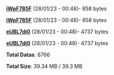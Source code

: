 [**iWpF785F**](/data/iWpF785F.txt) (28/01/23 - 00:48)- 858 bytes

[**iWpF785F**](/data/iWpF785F.txt) (28/01/23 - 00:48)- 858 bytes

[**eUBL7di0**](/data/eUBL7di0.txt) (28/01/23 - 00:48)- 4737 bytes

[**eUBL7di0**](/data/eUBL7di0.txt) (28/01/23 - 00:48)- 4737 bytes

**Total Datas**: 6766

**Total Size**: 39.34 MB / 39.3 MB